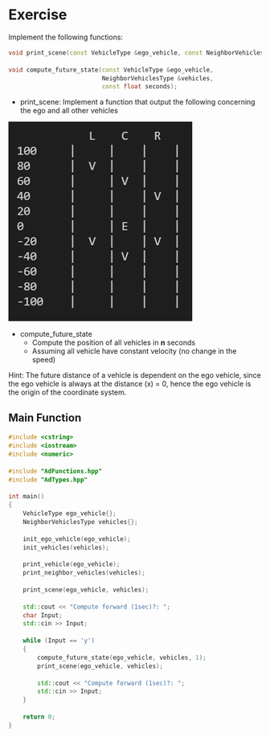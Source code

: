 # Exercise

Implement the following functions:

```cpp
void print_scene(const VehicleType &ego_vehicle, const NeighborVehiclesType &vehicles);

void compute_future_state(const VehicleType &ego_vehicle,
                          NeighborVehiclesType &vehicles,
                          const float seconds);
```

- print_scene: Implement a function that output the following concerning the ego and all other vehicles

![vehicle](../../media/vehicle.png)

- compute_future_state
  - Compute the position of all vehicles in **n** seconds
  - Assuming all vehicle have constant velocity (no change in the speed)

Hint: The future distance of a vehicle is dependent on the ego vehicle, since the ego vehicle is always at the distance (x) = 0, hence the ego vehicle is the origin of the coordinate system.

## Main Function

```cpp
#include <cstring>
#include <iostream>
#include <numeric>

#include "AdFunctions.hpp"
#include "AdTypes.hpp"

int main()
{
    VehicleType ego_vehicle{};
    NeighborVehiclesType vehicles{};

    init_ego_vehicle(ego_vehicle);
    init_vehicles(vehicles);

    print_vehicle(ego_vehicle);
    print_neighbor_vehicles(vehicles);

    print_scene(ego_vehicle, vehicles);

    std::cout << "Compute forward (1sec)?: ";
    char Input;
    std::cin >> Input;

    while (Input == 'y')
    {
        compute_future_state(ego_vehicle, vehicles, 1);
        print_scene(ego_vehicle, vehicles);

        std::cout << "Compute forward (1sec)?: ";
        std::cin >> Input;
    }

    return 0;
}
```
